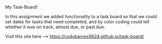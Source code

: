 My Task-Board!

In this assignment we added functionality to a task board so that we could set dates for tasks that need completed, and by color coding could tell whether it was on track, almost due, or past due.


Visit this site here -->  https://codybarnes9624.github.io/task-board/